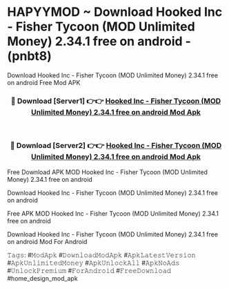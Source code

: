 # HAPYYMOD ~ Download Hooked Inc - Fisher Tycoon (MOD Unlimited Money) 2.34.1 free on android - (pnbt8)
Download Hooked Inc - Fisher Tycoon (MOD Unlimited Money) 2.34.1 free on android Free Mod APK

<div align="center">
<h3>🔴 Download [Server1] 👉👉 <a href="https://apk-comot.site?title=Hooked_Inc_-_Fisher_Tycoon_(MOD_Unlimited_Money)_2.34.1_free_on_android">Hooked Inc - Fisher Tycoon (MOD Unlimited Money) 2.34.1 free on android Mod Apk</a></h3><br>

<h3>🔴 Download [Server2] 👉👉 <a href="https://apk-comot.site?title=Hooked_Inc_-_Fisher_Tycoon_(MOD_Unlimited_Money)_2.34.1_free_on_android">Hooked Inc - Fisher Tycoon (MOD Unlimited Money) 2.34.1 free on android Mod Apk</a></h3>
</div>


Free Download APK MOD Hooked Inc - Fisher Tycoon (MOD Unlimited Money) 2.34.1 free on android

Download Hooked Inc - Fisher Tycoon (MOD Unlimited Money) 2.34.1 free on android 

Free APK MOD Hooked Inc - Fisher Tycoon (MOD Unlimited Money) 2.34.1 free on android 

Download Hooked Inc - Fisher Tycoon (MOD Unlimited Money) 2.34.1 free on android Mod For Android

𝚃𝚊𝚐𝚜: #𝙼𝚘𝚍𝙰𝚙𝚔 #𝙳𝚘𝚠𝚗𝚕𝚘𝚊𝚍𝙼𝚘𝚍𝙰𝚙𝚔 #𝙰𝚙𝚔𝙻𝚊𝚝𝚎𝚜𝚝𝚅𝚎𝚛𝚜𝚒𝚘𝚗 #𝙰𝚙𝚔𝚄𝚗𝚕𝚒𝚖𝚒𝚝𝚎𝚍𝙼𝚘𝚗𝚎𝚢 #𝙰𝚙𝚔𝚄𝚗𝚕𝚘𝚌𝚔𝙰𝚕𝚕 #𝙰𝚙𝚔𝙽𝚘𝙰𝚍𝚜 #𝚄𝚗𝚕𝚘𝚌𝚔𝙿𝚛𝚎𝚖𝚒𝚞𝚖 #𝙵𝚘𝚛𝙰𝚗𝚍𝚛𝚘𝚒𝚍 #𝙵𝚛𝚎𝚎𝙳𝚘𝚠𝚗𝚕𝚘𝚊𝚍 #home_design_mod_apk